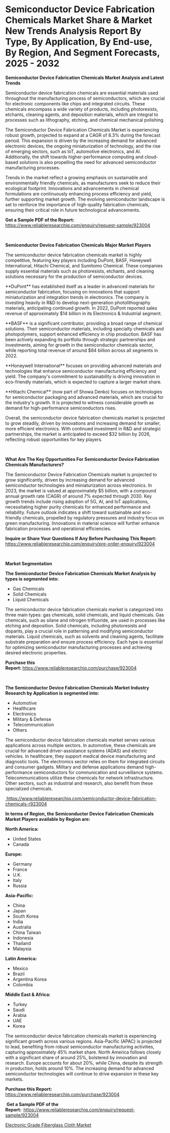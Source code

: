<p><h1>Semiconductor Device Fabrication Chemicals Market Share & Market New Trends Analysis Report By Type, By Application, By End-use, By Region, And Segment Forecasts, 2025 - 2032</h1></p><p><strong>Semiconductor Device Fabrication Chemicals Market Analysis and Latest Trends</strong></p>
<p><p>Semiconductor device fabrication chemicals are essential materials used throughout the manufacturing process of semiconductors, which are crucial for electronic components like chips and integrated circuits. These chemicals encompass a wide variety of products, including photoresists, etchants, cleaning agents, and deposition materials, which are integral to processes such as lithography, etching, and chemical mechanical polishing.</p><p>The Semiconductor Device Fabrication Chemicals Market is experiencing robust growth, projected to expand at a CAGR of 8.3% during the forecast period. This expansion is driven by the increasing demand for advanced electronic devices, the ongoing miniaturization of technology, and the rise of emerging sectors, such as IoT, automotive electronics, and AI. Additionally, the shift towards higher-performance computing and cloud-based solutions is also propelling the need for advanced semiconductor manufacturing processes. </p><p>Trends in the market reflect a growing emphasis on sustainable and environmentally friendly chemicals, as manufacturers seek to reduce their ecological footprint. Innovations and advancements in chemical formulations are continuously enhancing process efficiency and yield, further supporting market growth. The evolving semiconductor landscape is set to reinforce the importance of high-quality fabrication chemicals, ensuring their critical role in future technological advancements.</p></p>
<p><strong>Get a Sample PDF of the Report:&nbsp;</strong> <a href="https://www.reliableresearchiq.com/enquiry/request-sample/923004?utm_campaign=2821&utm_medium=2&utm_source=Github&utm_content=ia&utm_term=02042025&utm_id=semiconductor-device-fabrication-chemicals">https://www.reliableresearchiq.com/enquiry/request-sample/923004</a></p>
<p>&nbsp;</p>
<p><strong>Semiconductor Device Fabrication Chemicals Major Market Players</strong></p>
<p><p>The semiconductor device fabrication chemicals market is highly competitive, featuring key players including DuPont, BASF, Honeywell International, Hitachi Chemical, and Sumitomo Chemical. These companies supply essential materials such as photoresists, etchants, and cleaning solutions necessary for the production of semiconductor devices.</p><p>**DuPont** has established itself as a leader in advanced materials for semiconductor fabrication, focusing on innovations that support miniaturization and integration trends in electronics. The company is investing heavily in R&D to develop next-generation photolithography materials, anticipating continued growth. In 2022, DuPont reported sales revenue of approximately $14 billion in its Electronics & Industrial segment.</p><p>**BASF** is a significant contributor, providing a broad range of chemical solutions. Their semiconductor materials, including specialty chemicals and photopolymers, support enhanced efficiency in chip production. BASF has been actively expanding its portfolio through strategic partnerships and investments, aiming for growth in the semiconductor chemicals sector, while reporting total revenue of around $84 billion across all segments in 2022.</p><p>**Honeywell International** focuses on providing advanced materials and technologies that enhance semiconductor manufacturing efficiency and yield. The company's commitment to sustainability is driving innovation in eco-friendly materials, which is expected to capture a larger market share.</p><p>**Hitachi Chemical** (now part of Showa Denko) focuses on technologies for semiconductor packaging and advanced materials, which are crucial for the industry's growth. It is projected to witness considerable growth as demand for high-performance semiconductors rises.</p><p>Overall, the semiconductor device fabrication chemicals market is projected to grow steadily, driven by innovations and increasing demand for smaller, more efficient electronics. With continued investment in R&D and strategic partnerships, the market is anticipated to exceed $32 billion by 2026, reflecting robust opportunities for key players.</p></p>
<p>&nbsp;</p>
<p><strong>What Are The Key Opportunities For Semiconductor Device Fabrication Chemicals Manufacturers?</strong></p>
<p><p>The Semiconductor Device Fabrication Chemicals market is projected to grow significantly, driven by increasing demand for advanced semiconductor technologies and miniaturization across electronics. In 2023, the market is valued at approximately $5 billion, with a compound annual growth rate (CAGR) of around 7% expected through 2030. Key growth trends include rising adoption of 5G, AI, and IoT applications, necessitating higher purity chemicals for enhanced performance and reliability. Future outlook indicates a shift toward sustainable and eco-friendly chemicals, propelled by regulatory pressures and industry focus on green manufacturing. Innovations in material science will further enhance fabrication processes and operational efficiencies.</p></p>
<p><strong>Inquire or Share Your Questions If Any Before Purchasing This Report:</strong> <a href="https://www.reliableresearchiq.com/enquiry/pre-order-enquiry/923004?utm_campaign=2821&utm_medium=2&utm_source=Github&utm_content=ia&utm_term=02042025&utm_id=semiconductor-device-fabrication-chemicals">https://www.reliableresearchiq.com/enquiry/pre-order-enquiry/923004</a></p>
<p>&nbsp;</p>
<p><strong>Market Segmentation</strong></p>
<p><strong>The Semiconductor Device Fabrication Chemicals Market Analysis by types is segmented into:</strong></p>
<p><ul><li>Gas Chemicals</li><li>Solid Chemicals</li><li>Liquid Chemicals</li></ul></p>
<p><p>The semiconductor device fabrication chemicals market is categorized into three main types: gas chemicals, solid chemicals, and liquid chemicals. Gas chemicals, such as silane and nitrogen trifluoride, are used in processes like etching and deposition. Solid chemicals, including photoresists and dopants, play a crucial role in patterning and modifying semiconductor materials. Liquid chemicals, such as solvents and cleaning agents, facilitate substrate preparation and ensure process efficiency. Each type is essential for optimizing semiconductor manufacturing processes and achieving desired electronic properties.</p></p>
<p><strong>Purchase this Report:&nbsp;</strong><a href="https://www.reliableresearchiq.com/purchase/923004?utm_campaign=2821&utm_medium=2&utm_source=Github&utm_content=ia&utm_term=02042025&utm_id=semiconductor-device-fabrication-chemicals">https://www.reliableresearchiq.com/purchase/923004</a></p>
<p>&nbsp;</p>
<p><strong>The Semiconductor Device Fabrication Chemicals Market Industry Research by Application is segmented into:</strong></p>
<p><ul><li>Automotive</li><li>Healthcare</li><li>Electronics</li><li>Military & Defense</li><li>Telecommunication</li><li>Others</li></ul></p>
<p><p>The semiconductor device fabrication chemicals market serves various applications across multiple sectors. In automotive, these chemicals are crucial for advanced driver-assistance systems (ADAS) and electric vehicles. In healthcare, they support medical device manufacturing and diagnostic tools. The electronics sector relies on them for integrated circuits and consumer gadgets. Military and defense applications demand high-performance semiconductors for communication and surveillance systems. Telecommunications utilize these chemicals for network infrastructure. Other sectors, such as industrial and research, also benefit from these specialized chemicals.</p></p>
<p><a href="https://www.reliableresearchiq.com/semiconductor-device-fabrication-chemicals-r923004?utm_campaign=2821&utm_medium=2&utm_source=Github&utm_content=ia&utm_term=02042025&utm_id=semiconductor-device-fabrication-chemicals">&nbsp;https://www.reliableresearchiq.com/semiconductor-device-fabrication-chemicals-r923004</a></p>
<p><strong>In terms of Region, the Semiconductor Device Fabrication Chemicals Market Players available by Region are:</strong></p>
<p>
    <p> <strong> North America: </strong>
        <ul>
            <li>United States</li>
            <li>Canada</li>
        </ul>
        </p> 
    <p> <strong> Europe: </strong>
        <ul>
            <li>Germany</li>
            <li>France</li>
            <li>U.K.</li>
            <li>Italy</li>
            <li>Russia</li>
        </ul>
        </p> 
    <p> <strong> Asia-Pacific: </strong>
        <ul>
            <li>China</li>
            <li>Japan</li>
            <li>South Korea</li>
            <li>India</li>
            <li>Australia</li>
            <li>China Taiwan</li>
            <li>Indonesia</li>
            <li>Thailand</li>
            <li>Malaysia</li>
        </ul>
        </p> 
    <p> <strong> Latin America: </strong>
        <ul>
            <li>Mexico</li>
            <li>Brazil</li>
            <li>Argentina Korea</li>
            <li>Colombia</li>
        </ul>
        </p> 
    <p> <strong> Middle East & Africa: </strong>
        <ul>
            <li>Turkey</li>
            <li>Saudi</li>
            <li>Arabia</li>
            <li>UAE</li>
            <li>Korea</li>
        </ul>
    </p>
    </p>
<p><p>The semiconductor device fabrication chemicals market is experiencing significant growth across various regions. Asia-Pacific (APAC) is projected to lead, benefiting from robust semiconductor manufacturing activities, capturing approximately 45% market share. North America follows closely with a significant share of around 25%, bolstered by innovation and research. Europe accounts for about 20%, while China, despite its strength in production, holds around 10%. The increasing demand for advanced semiconductor technologies will continue to drive expansion in these key markets.</p></p>
<p><strong>Purchase this Report: </strong><a href="https://www.reliableresearchiq.com/purchase/923004?utm_campaign=2821&utm_medium=2&utm_source=Github&utm_content=ia&utm_term=02042025&utm_id=semiconductor-device-fabrication-chemicals">https://www.reliableresearchiq.com/purchase/923004</a></p>
<p>&nbsp;<strong>Get a Sample PDF of the Report:&nbsp;&nbsp;</strong><a href="https://www.reliableresearchiq.com/enquiry/request-sample/923004?utm_campaign=2821&utm_medium=2&utm_source=Github&utm_content=ia&utm_term=02042025&utm_id=semiconductor-device-fabrication-chemicals">https://www.reliableresearchiq.com/enquiry/request-sample/923004</a></p>
<p><strong></strong></p>
<p><p><a href="https://github.com/zanoligarav/Market-Research-Report-List-1/blob/main/electronic-grade-fiberglass-cloth-market.md?utm_campaign=2821&utm_medium=2&utm_source=Github&utm_content=ia&utm_term=02042025&utm_id=semiconductor-device-fabrication-chemicals">Electronic Grade Fiberglass Cloth Market</a></p></p>